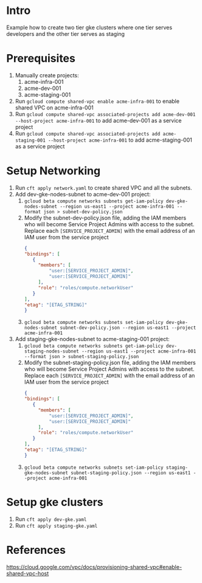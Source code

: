 # Intro
Example how to create two tier gke clusters where one tier serves developers and the other tier serves as staging

# Prerequisites
1. Manually create projects:
   1. acme-infra-001
   1. acme-dev-001
   1. acme-staging-001
2. Run `gcloud compute shared-vpc enable acme-infra-001` to enable shared VPC on acme-infra-001
3. Run `gcloud compute shared-vpc associated-projects add acme-dev-001 --host-project acme-infra-001` to add acme-dev-001 as a service project
3. Run `gcloud compute shared-vpc associated-projects add acme-staging-001 --host-project acme-infra-001` to add acme-staging-001 as a service project

# Setup Networking
1. Run `cft apply network.yaml` to create shared VPC and all the subnets.
2. Add dev-gke-nodes-subnet to acme-dev-001 project:
    1. `gcloud beta compute networks subnets get-iam-policy dev-gke-nodes-subnet --region us-east1 --project acme-infra-001 --format json > subnet-dev-policy.json`
    1. Modify the subnet-dev-policy.json file, adding the IAM members who will become Service Project Admins with access to the subnet. Replace each `[SERVICE_PROJECT_ADMIN]` with the email address of an IAM user from the service project
        ```json
        {
        "bindings": [
           {
             "members": [
                 "user:[SERVICE_PROJECT_ADMIN]",
                 "user:[SERVICE_PROJECT_ADMIN]"
             ],
             "role": "roles/compute.networkUser"
           }
        ],
        "etag": "[ETAG_STRING]"
        }
        ```
    1. `gcloud beta compute networks subnets set-iam-policy dev-gke-nodes-subnet subnet-dev-policy.json --region us-east1 --project acme-infra-001`
3. Add staging-gke-nodes-subnet to acme-staging-001 project:
    1. `gcloud beta compute networks subnets get-iam-policy dev-staging-nodes-subnet --region us-east1 --project acme-infra-001 --format json > subnet-staging-policy.json`
    1. Modify the subnet-staging-policy.json file, adding the IAM members who will become Service Project Admins with access to the subnet. Replace each `[SERVICE_PROJECT_ADMIN]` with the email address of an IAM user from the service project
        ```json
        {
        "bindings": [
           {
             "members": [
                 "user:[SERVICE_PROJECT_ADMIN]",
                 "user:[SERVICE_PROJECT_ADMIN]"
             ],
             "role": "roles/compute.networkUser"
           }
        ],
        "etag": "[ETAG_STRING]"
        }
        ```
    1. `gcloud beta compute networks subnets set-iam-policy staging-gke-nodes-subnet subnet-staging-policy.json --region us-east1 --project acme-infra-001`

# Setup gke clusters
1. Run `cft apply dev-gke.yaml`
2. Run `cft apply staging-gke.yaml`

# References
https://cloud.google.com/vpc/docs/provisioning-shared-vpc#enable-shared-vpc-host